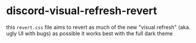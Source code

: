 # discord-visual-refresh-revert

this `revert.css` file aims to revert as much of the new "visual refresh" (aka. ugly UI with bugs) as possible
it works best with the full dark theme
